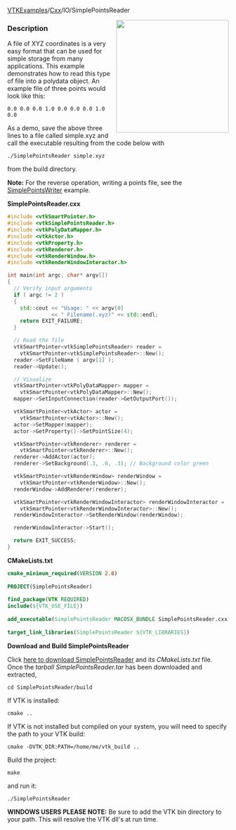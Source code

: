 [VTKExamples](/index/)/[Cxx](/Cxx)/IO/SimplePointsReader

<img align="right" src="https://github.com/lorensen/VTKExamples/blob/gh-pages/Testing/Baseline/IO/TestSimplePointsReader.png?raw=true" width="256" />

### Description
A file of XYZ coordinates is a very easy format that can be used for
simple storage from many applications. This example demonstrates how
to read this type of file into a polydata object. An example file of
three points would look like this:

`
 0.0 0.0 0.0
 1.0 0.0 0.0
 0.0 1.0 0.0
`

As a demo, save the above three lines to a file called simple.xyz and
call the executable resulting from the code below with

`
 ./SimplePointsReader simple.xyz
`

from the build directory.

**Note:** For the reverse operation, writing a points file, see the [SimplePointsWriter](Cxx/IO/SimplePointsWriter) example.

**SimplePointsReader.cxx**
```c++
#include <vtkSmartPointer.h>
#include <vtkSimplePointsReader.h>
#include <vtkPolyDataMapper.h>
#include <vtkActor.h>
#include <vtkProperty.h>
#include <vtkRenderer.h>
#include <vtkRenderWindow.h>
#include <vtkRenderWindowInteractor.h>

int main(int argc, char* argv[])
{
  // Verify input arguments
  if ( argc != 2 )
  {
    std::cout << "Usage: " << argv[0]
              << " Filename(.xyz)" << std::endl;
    return EXIT_FAILURE;
  }

  // Read the file
  vtkSmartPointer<vtkSimplePointsReader> reader =
    vtkSmartPointer<vtkSimplePointsReader>::New();
  reader->SetFileName ( argv[1] );
  reader->Update();

  // Visualize
  vtkSmartPointer<vtkPolyDataMapper> mapper =
    vtkSmartPointer<vtkPolyDataMapper>::New();
  mapper->SetInputConnection(reader->GetOutputPort());

  vtkSmartPointer<vtkActor> actor =
    vtkSmartPointer<vtkActor>::New();
  actor->SetMapper(mapper);
  actor->GetProperty()->SetPointSize(4);

  vtkSmartPointer<vtkRenderer> renderer =
    vtkSmartPointer<vtkRenderer>::New();
  renderer->AddActor(actor);
  renderer->SetBackground(.3, .6, .3); // Background color green

  vtkSmartPointer<vtkRenderWindow> renderWindow =
    vtkSmartPointer<vtkRenderWindow>::New();
  renderWindow->AddRenderer(renderer);

  vtkSmartPointer<vtkRenderWindowInteractor> renderWindowInteractor =
    vtkSmartPointer<vtkRenderWindowInteractor>::New();
  renderWindowInteractor->SetRenderWindow(renderWindow);

  renderWindowInteractor->Start();

  return EXIT_SUCCESS;
}
```
**CMakeLists.txt**
```cmake
cmake_minimum_required(VERSION 2.8)
 
PROJECT(SimplePointsReader)
 
find_package(VTK REQUIRED)
include(${VTK_USE_FILE})
 
add_executable(SimplePointsReader MACOSX_BUNDLE SimplePointsReader.cxx)
 
target_link_libraries(SimplePointsReader ${VTK_LIBRARIES})
```

**Download and Build SimplePointsReader**

Click [here to download SimplePointsReader](https://github.com/lorensen/VTKWikiExamplesTarballs/raw/master/SimplePointsReader.tar) and its *CMakeLists.txt* file.
Once the *tarball SimplePointsReader.tar* has been downloaded and extracted,
```
cd SimplePointsReader/build 
```
If VTK is installed:
```
cmake ..
```
If VTK is not installed but compiled on your system, you will need to specify the path to your VTK build:
```
cmake -DVTK_DIR:PATH=/home/me/vtk_build ..
```
Build the project:
```
make
```
and run it:
```
./SimplePointsReader
```
**WINDOWS USERS PLEASE NOTE:** Be sure to add the VTK bin directory to your path. This will resolve the VTK dll's at run time.

